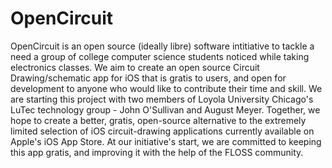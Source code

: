 # OpenCircuit

OpenCircuit is an open source (ideally libre) software intitiative to tackle a need a group of college computer science students noticed while taking electronics classes. We aim to create an open source Circuit Drawing/schematic app for iOS that is gratis to users, and open for development to anyone who would like to contribute their time and skill. We are starting this project with two members of Loyola University Chicago's LuTec technology group - John O'Sullivan and August Meyer. Together, we hope to create a better, gratis, open-source alternative to the extremely limited selection of iOS circuit-drawing applications currently available on Apple's iOS App Store. At our initiative's start, we are committed to keeping this app gratis, and improving it with the help of the FLOSS community.  

